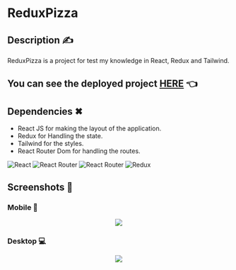 # ReduxPizza 

## Description ✍

ReduxPizza is a project for test my knowledge in React, Redux and Tailwind.

## You can see the deployed project [HERE](https://beamish-puppy-e65597.netlify.app) 👈

## Dependencies ✖

- React JS for making the layout of the application.
- Redux for Handling the state.
- Tailwind for the styles.
- React Router Dom for handling the routes.

![React](https://img.shields.io/badge/react-%2320232a.svg?style=for-the-badge&logo=react&logoColor=%2361DAFB)
![React Router](https://img.shields.io/badge/React_Router-CA4245?style=for-the-badge&logo=react-router&logoColor=white)
![React Router](https://img.shields.io/badge/React_Router-CA4245?style=for-the-badge&logo=react-router&logoColor=white)
![Redux](https://img.shields.io/badge/redux-%23593d88.svg?style=for-the-badge&logo=redux&logoColor=white)

## Screenshots 📸

### Mobile 📱
<p align="center">
  <img src="https://i.imgur.com/CxjAtcT.gif" />
</p>

### Desktop 💻
<p align="center">
  <img src="https://i.imgur.com/2ym0HEv.gif" />
</p>
